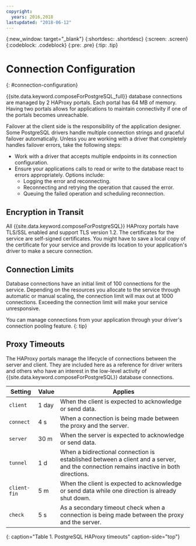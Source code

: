 ```yaml
---
copyright:
  years: 2016,2018
lastupdated: "2018-06-12"
---
```


{:new_window: target="_blank"}
{:shortdesc: .shortdesc}
{:screen: .screen}
{:codeblock: .codeblock}
{:pre: .pre}
{:tip: .tip}

# Connection Configuration
{: #connection-configuration}

{{site.data.keyword.composeForPostgreSQL_full}} database connections are managed by 2 HAProxy portals. Each portal has 64 MB of memory. Having two portals allows for applications to maintain connectivity if one of the portals becomes unreachable.

Failover at the client side is the responsibility of the application designer. Some PostgreSQL drivers handle multiple connection strings and graceful failover automatically. Unless you are working with a driver that completely handles failover errors, take the following steps:

* Work with a driver that accepts multiple endpoints in its connection configuration.
* Ensure your applications calls to read or write to the database react to errors appropriately. Options include:
  + Logging the error and reconnecting.
  + Reconnecting and retrying the operation that caused the error.
  + Queuing the failed operation and scheduling reconnection.

## Encryption in Transit

All {{site.data.keyword.composeForPostgreSQL}} HAProxy portals have TLS/SSL enabled and support TLS version 1.2. The certificates for the service are self-signed certificates. You might have to save a local copy of the certificate for your service and provide its location to your application's driver to make a secure connection.

## Connection Limits

Database connections have an initial limit of 100 connections for the service. Depending on the resources you allocate to the service through automatic or manual scaling, the connection limit will max out at 1000 connections. Exceeding the connection limit will make your service unresponsive.

You can manage connections from your application through your driver's connection pooling feature.
{: tip}

## Proxy Timeouts

The HAProxy portals manage the lifecycle of connections between the server and client. They are included here as a reference for driver writers and others who have an interest in the low-level activity of {{site.data.keyword.composeForPostgreSQL}} database connections.

Setting | Value | Applies
----------|-----------|-----------
`client` | 1 day | When the client is expected to acknowledge or send data.
`connect` | 4 s | When a connection is being made between the proxy and the server.
`server` | 30 m | When the server is expected to acknowledge or send data.
`tunnel` | 1 d | When a bidirectional connection is established between a client and a server, and the connection remains inactive in both directions.
`client-fin` | 5 m | When the client is expected to acknowledge or send data while one direction is already shut down.
`check` | 5 s | As a secondary timeout check when a connection is being made between the proxy and the server.

{: caption="Table 1. PostgreSQL HAProxy timeouts" caption-side="top"}
